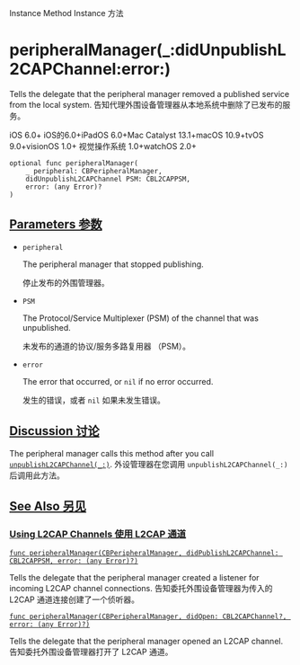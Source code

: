 Instance Method Instance 方法

# peripheralManager(_:didUnpublishL2CAPChannel:error:) 

Tells the delegate that the peripheral manager removed a published service from the local system.
告知代理外围设备管理器从本地系统中删除了已发布的服务。

iOS 6.0+ iOS的6.0+iPadOS 6.0+Mac Catalyst 13.1+macOS 10.9+tvOS 9.0+visionOS 1.0+ 视觉操作系统 1.0+watchOS 2.0+

```
optional func peripheralManager(
    _ peripheral: CBPeripheralManager,
    didUnpublishL2CAPChannel PSM: CBL2CAPPSM,
    error: (any Error)?
)
```



## [Parameters 参数](https://developer.apple.com/documentation/corebluetooth/cbperipheralmanagerdelegate/peripheralmanager(_:didunpublishl2capchannel:error:)#parameters)

- `peripheral`

  The peripheral manager that stopped publishing. 

  停止发布的外围管理器。

- `PSM`

  The Protocol/Service Multiplexer (PSM) of the channel that was unpublished. 

  未发布的通道的协议/服务多路复用器 （PSM）。

- `error`

  The error that occurred, or `nil` if no error occurred. 

  发生的错误，或者 `nil` 如果未发生错误。

  

## [Discussion 讨论](https://developer.apple.com/documentation/corebluetooth/cbperipheralmanagerdelegate/peripheralmanager(_:didunpublishl2capchannel:error:)#Discussion)

The peripheral manager calls this method after you call [`unpublishL2CAPChannel(_:)`](https://developer.apple.com/documentation/corebluetooth/cbperipheralmanager/unpublishl2capchannel(_:)).
外设管理器在您调用 `unpublishL2CAPChannel(_:)` 后调用此方法。



## [See Also 另见](https://developer.apple.com/documentation/corebluetooth/cbperipheralmanagerdelegate/peripheralmanager(_:didunpublishl2capchannel:error:)#see-also)

### [Using L2CAP Channels 使用 L2CAP 通道](https://developer.apple.com/documentation/corebluetooth/cbperipheralmanagerdelegate/peripheralmanager(_:didunpublishl2capchannel:error:)#Using-L2CAP-Channels)

[`func peripheralManager(CBPeripheralManager, didPublishL2CAPChannel: CBL2CAPPSM, error: (any Error)?)`](https://developer.apple.com/documentation/corebluetooth/cbperipheralmanagerdelegate/peripheralmanager(_:didpublishl2capchannel:error:))

Tells the delegate that the peripheral manager created a listener for incoming L2CAP channel connections.
告知委托外围设备管理器为传入的 L2CAP 通道连接创建了一个侦听器。

[`func peripheralManager(CBPeripheralManager, didOpen: CBL2CAPChannel?, error: (any Error)?)`](https://developer.apple.com/documentation/corebluetooth/cbperipheralmanagerdelegate/peripheralmanager(_:didopen:error:))

Tells the delegate that the peripheral manager opened an L2CAP channel.
告知委托外围设备管理器打开了 L2CAP 通道。
